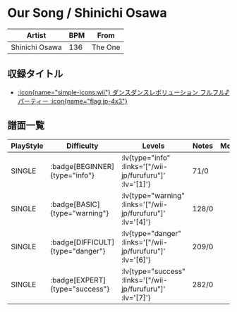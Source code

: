 # Our Song / Shinichi Osawa

|Artist|BPM|From|
|------|---|----|
|Shinichi Osawa|136|The One|

## 収録タイトル

- [ :icon{name="simple-icons:wii"} ダンスダンスレボリューション フルフル♪パーティー :icon{name="flag:jp-4x3"} ](/wii-jp/furufuru)

## 譜面一覧

|PlayStyle|Difficulty|Levels|Notes|Movie|
|---------|----------|------|-----|-----|
|SINGLE| :badge[BEGINNER]{type="info"} | :lv{type="info" :links='["/wii-jp/furufuru"]' :lv='[1]'} |71/0||
|SINGLE| :badge[BASIC]{type="warning"} | :lv{type="warning" :links='["/wii-jp/furufuru"]' :lv='[4]'} |128/0||
|SINGLE| :badge[DIFFICULT]{type="danger"} | :lv{type="danger" :links='["/wii-jp/furufuru"]' :lv='[6]'} |209/0||
|SINGLE| :badge[EXPERT]{type="success"} | :lv{type="success" :links='["/wii-jp/furufuru"]' :lv='[7]'} |282/0||
